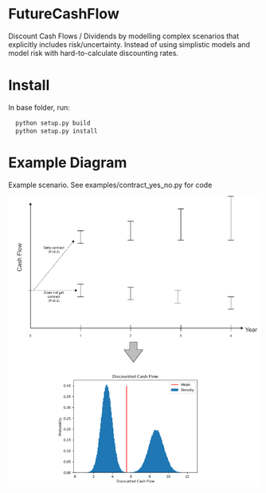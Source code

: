 # FutureCashFlow
Discount Cash Flows / Dividends by modelling complex scenarios that explicitly includes risk/uncertainty.
Instead of using simplistic models and model risk with hard-to-calculate discounting rates.

# Install
In base folder, run: 
```
  python setup.py build
  python setup.py install
```


# Example Diagram

Example scenario. See examples/contract_yes_no.py for code

![alt text](examples/contract_yes_no.png "Example scenario")
